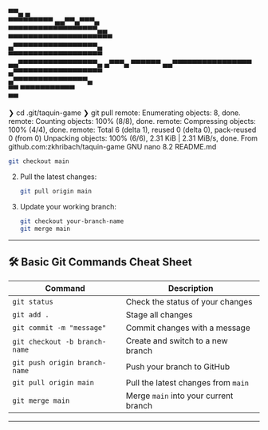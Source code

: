   ▀▀▄ ▄                   
▀▀▀▀▀▀▀▀▀  ▄▄▀▀▄▀▀▀▄       
 ▀▀▀▀▀▀▀▀▀▀▀▀▀▀▀▀▀▀▄▄      
 ▀▀▀▀▀▀▀▀▀▀▀▀▀▀▀▀▀▀▀▀▀     
  ▄▀▀▀▀▀▀▀▀▀▀▀▀▀▀▀▀▀▄      
 ▀▀▀▀▀▀▀▀▀▀▀▀▀▀▀▀▀▀▀       
  ▄▄▀▀▀▀▀▀▀▀▀▀▀▀▀▀▀▀▄ ▄▀▀▀▄
 ▀▀▀▀▀▀ ▄▄▀▀▀▀▀▀▀▀▀▀▀▀▀▀▀▀ 
      ▄▀▀▀▀▀▀▀▀▀▀▀▀▀▀▀▀▀▀  
      ▄▀▀▀▀▀▀▀▀▀▀▀▀▀▀▀▄    
       ▀▀  ▀▀▀▀▀▀▀▀▀▀▀     
                ▀▀         

❯ cd .git/taquin-game
❯ git pull
remote: Enumerating objects: 8, done.
remote: Counting objects: 100% (8/8), done.
remote: Compressing objects: 100% (4/4), done.
remote: Total 6 (delta 1), reused 0 (delta 0), pack-reused 0 (from 0)
Unpacking objects: 100% (6/6), 2.31 KiB | 2.31 MiB/s, done.
From github.com:zkhribach/taquin-game
  GNU nano 8.2                                      README.md                                                
   ```bash
   git checkout main
   ```

2. Pull the latest changes:
   ```bash
   git pull origin main
   ```

3. Update your working branch:
   ```bash
   git checkout your-branch-name
   git merge main
   ```

---

## 🛠️ Basic Git Commands Cheat Sheet

| Command                             | Description                              |
|-------------------------------------|------------------------------------------|
| `git status`                        | Check the status of your changes         |
| `git add .`                         | Stage all changes                        |
| `git commit -m "message"`           | Commit changes with a message            |
| `git checkout -b branch-name`       | Create and switch to a new branch        |
| `git push origin branch-name`       | Push your branch to GitHub               |
| `git pull origin main`              | Pull the latest changes from `main`      |
| `git merge main`                    | Merge `main` into your current branch    |

---

